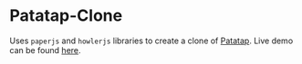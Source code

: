 # Patatap-Clone

Uses `paperjs` and `howlerjs` libraries to create a clone of [Patatap](https://patatap.com/). Live demo can be found [here](http://isaacwatt.me/Patatap/circles.html).  
